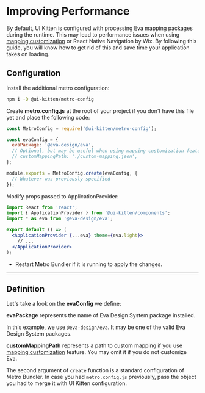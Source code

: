 # Improving Performance

By default, UI Kitten is configured with processing Eva mapping packages during the runtime. This may lead to performance issues when using [mapping customization](design-system/customize-mapping) or React Native Navigation by Wix. By following this guide, you will know how to get rid of this and save time your application takes on loading.

## Configuration

Install the additional metro configuration:

```bash
npm i -D @ui-kitten/metro-config
```

Create **metro.config.js** at the root of your project if you don't have this file yet and place the following code:

```js
const MetroConfig = require('@ui-kitten/metro-config');

const evaConfig = {
  evaPackage: '@eva-design/eva',
  // Optional, but may be useful when using mapping customization feature.
  // customMappingPath: './custom-mapping.json',
};

module.exports = MetroConfig.create(evaConfig, {
  // Whatever was previously specified
});
```

Modify props passed to ApplicationProvider:

```jsx
import React from 'react';
import { ApplicationProvider } from '@ui-kitten/components';
import * as eva from '@eva-design/eva';

export default () => (
  <ApplicationProvider {...eva} theme={eva.light}>
    // ...
  </ApplicationProvider>
);
```
- Restart Metro Bundler if it is running to apply the changes.

<hr>

## Definition

Let's take a look on the **evaConfig** we define:

**evaPackage** represents the name of Eva Design System package installed.

In this example, we use `@eva-design/eva`.
It may be one of the valid Eva Design System packages.

**customMappingPath** represents a path to custom mapping if you use [mapping customization](design-system/customize-mapping) feature. You may omit it if you do not customize Eva.

The second argument of `create` function is a standard configuration of Metro Bundler. In case you had `metro.config.js` previously, pass the object you had to merge it with UI Kitten configuration.

